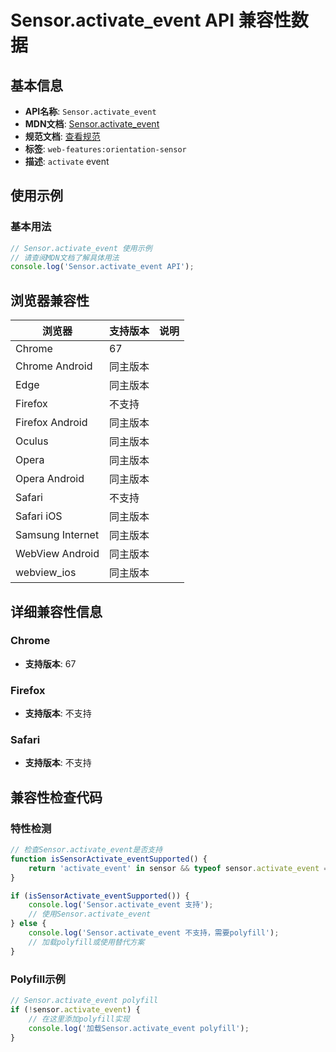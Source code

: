 # Sensor.activate_event API 兼容性数据

## 基本信息

- **API名称**: `Sensor.activate_event`
- **MDN文档**: [Sensor.activate_event](https://developer.mozilla.org/docs/Web/API/Sensor/activate_event)
- **规范文档**: [查看规范](https://w3c.github.io/sensors/#sensor-onactivate)
- **标签**: `web-features:orientation-sensor`
- **描述**: `activate` event

## 使用示例

### 基本用法

```javascript
// Sensor.activate_event 使用示例
// 请查阅MDN文档了解具体用法
console.log('Sensor.activate_event API');
```

## 浏览器兼容性

| 浏览器 | 支持版本 | 说明 |
|--------|----------|------|
| Chrome | 67 |  |
| Chrome Android | 同主版本 |  |
| Edge | 同主版本 |  |
| Firefox | 不支持 |  |
| Firefox Android | 同主版本 |  |
| Oculus | 同主版本 |  |
| Opera | 同主版本 |  |
| Opera Android | 同主版本 |  |
| Safari | 不支持 |  |
| Safari iOS | 同主版本 |  |
| Samsung Internet | 同主版本 |  |
| WebView Android | 同主版本 |  |
| webview_ios | 同主版本 |  |

## 详细兼容性信息

### Chrome

- **支持版本**: 67

### Firefox

- **支持版本**: 不支持

### Safari

- **支持版本**: 不支持

## 兼容性检查代码

### 特性检测

```javascript
// 检查Sensor.activate_event是否支持
function isSensorActivate_eventSupported() {
    return 'activate_event' in sensor && typeof sensor.activate_event === 'function';
}

if (isSensorActivate_eventSupported()) {
    console.log('Sensor.activate_event 支持');
    // 使用Sensor.activate_event
} else {
    console.log('Sensor.activate_event 不支持，需要polyfill');
    // 加载polyfill或使用替代方案
}
```

### Polyfill示例

```javascript
// Sensor.activate_event polyfill
if (!sensor.activate_event) {
    // 在这里添加polyfill实现
    console.log('加载Sensor.activate_event polyfill');
}
```

